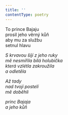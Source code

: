 ```yaml
---
title: ''
contentType: poetry
---
```


<section>

To prince Bajaju  
prosil jeho věrný kůň  
aby mu za službu  
setnul hlavu

_S krvavou šíjí z jeho ruky  
mě nesmířila bílá holubička  
která vzlétla zakroužila  
a odletěla_

</section>

<section>

_Až tady  
nad tvojí postelí  
mě doběhli_

</section>

<section>

_princ Bajaja  
a jeho kůň_

</section>
